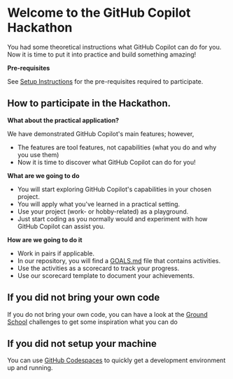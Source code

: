 # Welcome to the GitHub Copilot Hackathon

You had some theoretical instructions what GitHub Copilot can do for you. Now it is time to put it into practice and build something amazing!

**Pre-requisites**

See [Setup Instructions](./README.md#pre-requisites) for the pre-requisites required to participate.

## How to participate in the Hackathon.

**What about the practical application?**

We have demonstrated GitHub Copilot's main features; however,

- The features are tool features, not capabilities (what you do and why you use them)
- Now it is time to discover what GitHub Copilot can do for you!

**What are we going to do**

- You will start exploring GitHub Copilot's capabilities in your chosen project.
- You will apply what you've learned in a practical setting.
- Use your project (work- or hobby-related) as a playground.
- Just start coding as you normally would and experiment with how GitHub Copilot can assist you.

**How are we going to do it**

- Work in pairs if applicable.
- In our repository, you will find a [GOALS.md](./hackathon/GOALS.md) file that contains activities.
- Use the activities as a scorecard to track your progress.
- Use our scorecard template to document your achievements.

## If you did not bring your own code

If you do not bring your own code, you can have a look at the [Ground School](./GROUNDSCHOOL.md#challenges-instructions) challenges to get some inspiration what you can do

## If you did not setup your machine

You can use [GitHub Codespaces](./CODESPACES.md#available-codespaces) to quickly get a development environment up and running.
